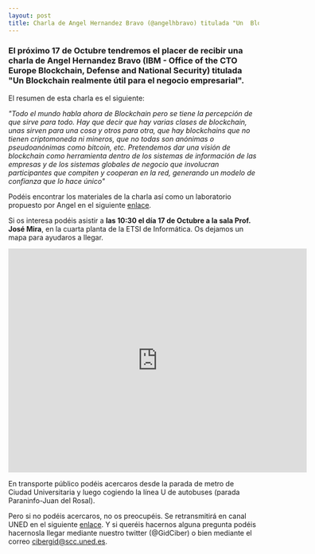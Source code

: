 ```yaml
---
layout: post
title: Charla de Angel Hernandez Bravo (@angelhbravo) titulada "Un  Blockchain  realmente útil  para  el negocio  empresarial"
---
```


### El próximo 17 de Octubre tendremos el placer de recibir una charla de Angel Hernandez Bravo (IBM - Office of the CTO Europe Blockchain,  Defense and National Security) titulada "Un  Blockchain  realmente útil  para  el negocio  empresarial".

El resumen de esta charla es el siguiente:

*"Todo el  mundo  habla  ahora  de Blockchain pero   se tiene la  percepción  de que sirve  para  todo.  Hay que decir  que  hay varias clases  de blockchain,  unas  sirven  para  una cosa  y otros  para  otra,  que   hay  blockchains  que no  tienen criptomoneda ni mineros,  que no  todas  son  anónimas  o  pseudoanónimas  como  bitcoin, etc.   Pretendemos  dar  una  visión de blockchain  como  herramienta  dentro  de los sistemas  de información  de las empresas y  de los  sistemas  globales  de  negocio  que  involucran participantes  que  compiten  y   cooperan  en  la red, generando  un modelo  de  confianza  que lo  hace  único"*

Podéis encontrar los materiales de la charla así como un laboratorio propuesto por Angel en el siguiente [enlace](https://unedo365-my.sharepoint.com/:f:/g/personal/llanos_scc_uned_es/EqI14CiqUpBJgBcArepDgt8B3iFiS7Ujrzp35W8fqfPsrA?e=spPGzG).

Si os interesa podéis asistir a **las 10:30 el día 17 de Octubre a la sala Prof. José Mira**, en la cuarta planta de la ETSI de Informática. Os dejamos un mapa para ayudaros a llegar. 

<iframe src="https://www.google.com/maps/embed?pb=!1m18!1m12!1m3!1d3036.101786183031!2d-3.740221584603051!3d40.45088407936129!2m3!1f0!2f0!3f0!3m2!1i1024!2i768!4f13.1!3m3!1m2!1s0xd42282c9067557f%3A0x874e55b37d2d193c!2sUNED-ETSI+Inform%C3%A1tica!5e0!3m2!1ses!2ses!4v1539070163555" width="600" height="450" frameborder="0" style="border:0" allowfullscreen></iframe>

En transporte público podéis acercaros desde la parada de metro de Ciudad Universitaria y luego cogiendo la línea U de autobuses (parada Paraninfo-Juan del Rosal).
 
Pero si no podéis acercaros, no os preocupéis. Se retransmitirá en canal UNED en el siguiente [enlace](https://canal.uned.es/live/event/5bbb173bb1111f476d8b4569). Y si queréis hacernos alguna pregunta podéis hacernosla llegar mediante nuestro twitter (@GidCiber) o bien mediante el correo cibergid@scc.uned.es.
